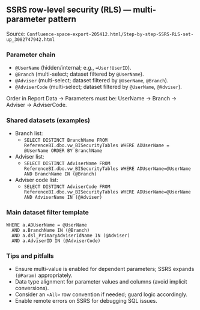 ## SSRS row-level security (RLS) — multi-parameter pattern

Source: `Confluence-space-export-205412.html/Step-by-step-SSRS-RLS-set-up_3082747942.html`

### Parameter chain
- `@UserName` (hidden/internal; e.g., `=User!UserID`).
- `@Branch` (multi-select; dataset filtered by `@UserName`).
- `@Adviser` (multi-select; dataset filtered by `@UserName`, `@Branch`).
- `@AdviserCode` (multi-select; dataset filtered by `@UserName`, `@Adviser`).

Order in Report Data → Parameters must be: UserName → Branch → Adviser → AdviserCode.

### Shared datasets (examples)
- Branch list:
  - `SELECT DISTINCT BranchName FROM ReferenceBI.dbo.vw_BISecurityTables WHERE ADUserName = @UserName ORDER BY BranchName`
- Adviser list:
  - `SELECT DISTINCT AdviserName FROM ReferenceBI.dbo.vw_BISecurityTables WHERE ADUserName=@UserName AND BranchName IN (@Branch)`
- Adviser code list:
  - `SELECT DISTINCT AdviserCode FROM ReferenceBI.dbo.vw_BISecurityTables WHERE ADUserName=@UserName AND AdviserName IN (@Adviser)`

### Main dataset filter template
```
WHERE a.ADUserName = @UserName
  AND a.BranchName IN (@Branch)
  AND a.dsl_PrimaryAdviserIdName IN (@Adviser)
  AND a.AdviserID IN (@AdviserCode)
```

### Tips and pitfalls
- Ensure multi-value is enabled for dependent parameters; SSRS expands `(@Param)` appropriately.
- Data type alignment for parameter values and columns (avoid implicit conversions).
- Consider an `<All>` row convention if needed; guard logic accordingly.
- Enable remote errors on SSRS for debugging SQL issues.

